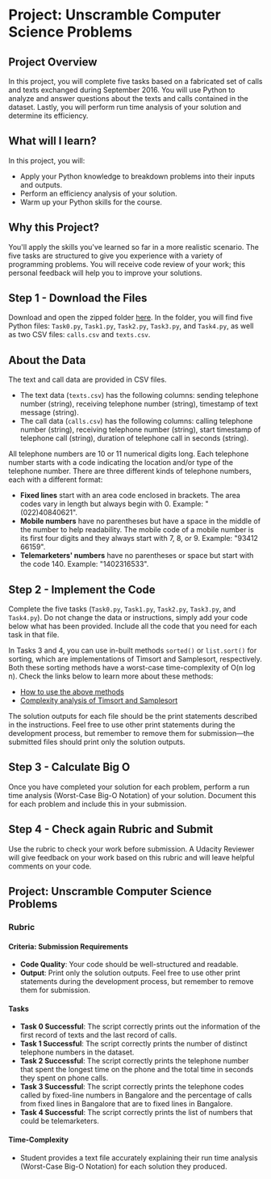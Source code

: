 # Project: Unscramble Computer Science Problems

## Project Overview
In this project, you will complete five tasks based on a fabricated set of calls and texts exchanged during September 2016. You will use Python to analyze and answer questions about the texts and calls contained in the dataset. Lastly, you will perform run time analysis of your solution and determine its efficiency.

## What will I learn?
In this project, you will:
- Apply your Python knowledge to breakdown problems into their inputs and outputs.
- Perform an efficiency analysis of your solution.
- Warm up your Python skills for the course.

## Why this Project?
You'll apply the skills you've learned so far in a more realistic scenario. The five tasks are structured to give you experience with a variety of programming problems. You will receive code review of your work; this personal feedback will help you to improve your solutions.

## Step 1 - Download the Files
Download and open the zipped folder [here](https://github.com/krillavilla/Data-Security-Analysis-in-Online-Payment-Processing/blob/main/project_submission.md). In the folder, you will find five Python files: `Task0.py`, `Task1.py`, `Task2.py`, `Task3.py`, and `Task4.py`, as well as two CSV files: `calls.csv` and `texts.csv`.

## About the Data
The text and call data are provided in CSV files.

- The text data (`texts.csv`) has the following columns: sending telephone number (string), receiving telephone number (string), timestamp of text message (string).
- The call data (`calls.csv`) has the following columns: calling telephone number (string), receiving telephone number (string), start timestamp of telephone call (string), duration of telephone call in seconds (string).

All telephone numbers are 10 or 11 numerical digits long. Each telephone number starts with a code indicating the location and/or type of the telephone number. There are three different kinds of telephone numbers, each with a different format:

- **Fixed lines** start with an area code enclosed in brackets. The area codes vary in length but always begin with 0. Example: "(022)40840621".
- **Mobile numbers** have no parentheses but have a space in the middle of the number to help readability. The mobile code of a mobile number is its first four digits and they always start with 7, 8, or 9. Example: "93412 66159".
- **Telemarketers' numbers** have no parentheses or space but start with the code 140. Example: "1402316533".

## Step 2 - Implement the Code
Complete the five tasks (`Task0.py`, `Task1.py`, `Task2.py`, `Task3.py`, and `Task4.py`). Do not change the data or instructions, simply add your code below what has been provided. Include all the code that you need for each task in that file.

In Tasks 3 and 4, you can use in-built methods `sorted()` or `list.sort()` for sorting, which are implementations of Timsort and Samplesort, respectively. Both these sorting methods have a worst-case time-complexity of O(n log n). Check the links below to learn more about these methods:
- [How to use the above methods](https://docs.python.org/3/howto/sorting.html)
- [Complexity analysis of Timsort and Samplesort](http://svn.python.org/projects/python/trunk/Objects/listsort.txt)

The solution outputs for each file should be the print statements described in the instructions. Feel free to use other print statements during the development process, but remember to remove them for submission—the submitted files should print only the solution outputs.

## Step 3 - Calculate Big O
Once you have completed your solution for each problem, perform a run time analysis (Worst-Case Big-O Notation) of your solution. Document this for each problem and include this in your submission.

## Step 4 - Check again Rubric and Submit
Use the rubric to check your work before submission. A Udacity Reviewer will give feedback on your work based on this rubric and will leave helpful comments on your code.

## Project: Unscramble Computer Science Problems

### Rubric

#### Criteria: Submission Requirements
- **Code Quality**: Your code should be well-structured and readable.
- **Output**: Print only the solution outputs. Feel free to use other print statements during the development process, but remember to remove them for submission.

#### Tasks
- **Task 0 Successful**: The script correctly prints out the information of the first record of texts and the last record of calls.
- **Task 1 Successful**: The script correctly prints the number of distinct telephone numbers in the dataset.
- **Task 2 Successful**: The script correctly prints the telephone number that spent the longest time on the phone and the total time in seconds they spent on phone calls.
- **Task 3 Successful**: The script correctly prints the telephone codes called by fixed-line numbers in Bangalore and the percentage of calls from fixed lines in Bangalore that are to fixed lines in Bangalore.
- **Task 4 Successful**: The script correctly prints the list of numbers that could be telemarketers.

#### Time-Complexity
- Student provides a text file accurately explaining their run time analysis (Worst-Case Big-O Notation) for each solution they produced.
